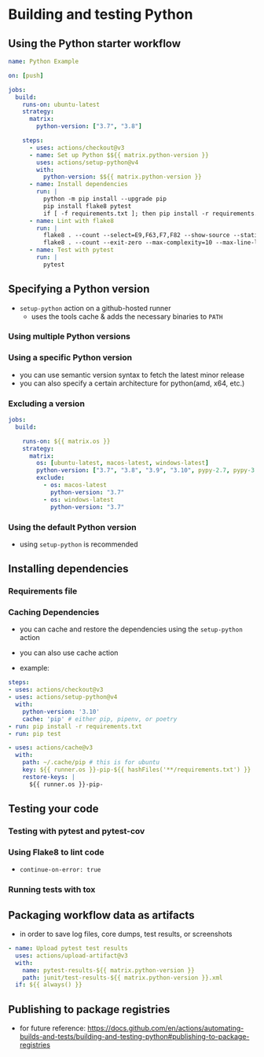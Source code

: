 # Building and testing Python

## Using the Python starter workflow

```yml
name: Python Example

on: [push]

jobs:
  build:
    runs-on: ubuntu-latest
    strategy:
      matrix:
        python-version: ["3.7", "3.8"]

    steps:
      - uses: actions/checkout@v3
      - name: Set up Python $${{ matrix.python-version }}
        uses: actions/setup-python@v4
        with:
          python-version: $${{ matrix.python-version }}
      - name: Install dependencies
        run: | 
          python -m pip install --upgrade pip
          pip install flake8 pytest
          if [ -f requirements.txt ]; then pip install -r requirements.txt; fi
      - name: Lint with flake8
        run: |
          flake8 . --count --select=E9,F63,F7,F82 --show-source --statistics
          flake8 . --count --exit-zero --max-complexity=10 --max-line-length=127 --statistics
      - name: Test with pytest
        run: |
          pytest

```

## Specifying a Python version
- `setup-python` action on a github-hosted runner
  - uses the tools cache & adds the necessary binaries to `PATH`

### Using multiple Python versions

### Using a specific Python version
- you can use semantic version syntax to fetch the latest minor release
- you can also specify a certain architecture for python(amd, x64, etc.)

### Excluding a version

```yml
jobs:
  build:

    runs-on: ${{ matrix.os }}
    strategy:
      matrix:
        os: [ubuntu-latest, macos-latest, windows-latest]
        python-version: ["3.7", "3.8", "3.9", "3.10", pypy-2.7, pypy-3.8]
        exclude:
          - os: macos-latest
            python-version: "3.7"
          - os: windows-latest
            python-version: "3.7"
```

### Using the default Python version
- using `setup-python` is recommended

## Installing dependencies

### Requirements file

### Caching Dependencies
- you can cache and restore the dependencies using the `setup-python` action
- you can also use cache action

- example:

```yml
steps:
- uses: actions/checkout@v3
- uses: actions/setup-python@v4
  with:
    python-version: '3.10'
    cache: 'pip' # either pip, pipenv, or poetry
- run: pip install -r requirements.txt
- run: pip test
```

```yml
- uses: actions/cache@v3
  with:
    path: ~/.cache/pip # this is for ubuntu
    key: ${{ runner.os }}-pip-${{ hashFiles('**/requirements.txt') }}
    restore-keys: |
      ${{ runner.os }}-pip-
```

## Testing your code

### Testing with pytest and pytest-cov

### Using Flake8 to lint code
- `continue-on-error: true`

### Running tests with tox

## Packaging workflow data as artifacts
- in order to save log files, core dumps, test results, or screenshots

```yml
- name: Upload pytest test results
  uses: actions/upload-artifact@v3
  with:
    name: pytest-results-${{ matrix.python-version }}
    path: junit/test-results-${{ matrix.python-version }}.xml
  if: ${{ always() }}
```

## Publishing to package registries
- for future reference: https://docs.github.com/en/actions/automating-builds-and-tests/building-and-testing-python#publishing-to-package-registries

